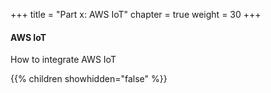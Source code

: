 +++
title = "Part x: AWS IoT"
chapter = true
weight = 30
+++

#### AWS IoT

How to integrate AWS IoT

{{% children showhidden="false" %}}
